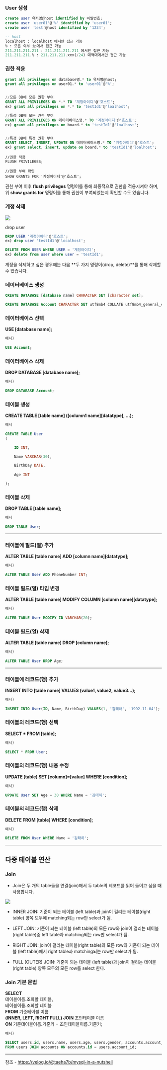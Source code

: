 
###  User 생성 
```sql
create user 유저명@host identified by 비밀번호; 
create user 'user01'@'%' identified by 'user01';
create user 'test'@host identified by '1234';
```


```sql
-- host 
localhost : localhost 에서만 접근 가능 
% : 모든 외부 ip에서 접근 가능 
211.211.211.211 : 211.211.211.211 에서만 접근 가능 
211.211.211.% : 211.211.211.xxx(/24) 대역대에서만 접근 가능
```

### 권한 적용
```sql
grant all privileges on database명.* to 유저명@host; 
grant all privileges on user01.* to 'user01'@'%';


//모든 DB에 모든 권한 부여 
GRANT ALL PRIVILEGES ON *.* TO '계정아이디'@'호스트'; 
ex) grant all privileges on *.* to 'testId1'@'loalhost'; 

//특정 DB에 모든 권한 부여 
GRANT ALL PRIVILEGES ON 데이터베이스명.* TO '계정아이디'@'호스트'; 
ex) grant all privileges on board.* to 'testId1'@'loalhost'; 


//특정 DB에 특정 권한 부여 
GRANT SELECT, INSERT, UPDATE ON 데이터베이스명.* TO '계정아이디'@'호스트'; 
ex) grant select, insert, update on board.* to 'testId1'@'loalhost';
```


```
//권한 적용
FLUSH PRIVILEGES;

//권한 부여 확인
SHOW GRANTS FOR '계정아이디'@'호스트';
```

권한 부여 이후 **flush privileges** 명령어를 통해 최종적으로 권한을 적용시켜야 하며, 위 **show grants for** 명령어를 통해 권한이 부여되었는지 확인할 수도 있습니다.


### 계정 삭제

![](https://blog.kakaocdn.net/dn/bkD58K/btrPHygFlZF/u43WuxsQpkV08H1atJWfu1/img.jpg)

drop user

```sql
DROP USER '계정아이디'@'호스트';
ex) drop user 'testId1'@'localhost';

DELETE FROM USER WHERE USER = '계정아이디';
ex) delete from user where user = 'testId1';
```

계정을 삭제하고 싶은 경우에는 다음 **두 가지 명령어(drop, delete)**를 통해 삭제할 수 있습니다.



### 데이터베이스 생성
```sql
CREATE DATABASE [database name] CHARACTER SET [character set];

CREATE DATABASE Account CHARACTER SET utf8mb4 COLLATE utf8mb4_general_ci;
```


### 데이터베이스 선택

**USE [database name];**

```sql
예시) 
    
USE Account;
```

### 데이터베이스 삭제

**DROP DATABASE [database name];**

```sql
예시) 
    
DROP DATABASE Account;
```

### 테이블 생성

**CREATE TABLE [table name] ([column1 name][datatype], …);**

```sql
예시
 
CREATE TABLE User
(

    ID INT,

    Name VARCHAR(30),

    BirthDay DATE,
    
    Age INT

);
```

### 테이블 삭제

**DROP TABLE [table name];**

```sql
예시
 
DROP TABLE User;
```

---

### 테이블에 필드(열) 추가

**ALTER TABLE [table name] ADD [column name][datatype];**

```sql
예시) 
    
ALTER TABLE User ADD PhoneNumber INT;
```

### 테이블 필드(열) 타입 변경

**ALTER TABLE [table name] MODIFY COLUMN [column name][datatype];**

```sql
예시) 
    
ALTER TABLE User MODIFY ID VARCHAR(20);
```

### 테이블 필드(열) 삭제

**ALTER TABLE [table name] DROP [column name];**

```sql
예시) 
    
ALTER TABLE User DROP Age;
```

---

### 테이블에 레코드(행) 추가

**INSERT INTO [table name] VALUES (value1, value2, value3…);**

```sql
예시) 
    
INSERT INTO User(ID, Name, BirthDay) VALUES(1, '김태하', '1992-11-04');
```

### 테이블의 레코드(행) 선택

**SELECT * FROM [table];**

```sql
예시) 
    
SELECT * FROM User;
```

### 테이블의 레코드(행) 내용 수정

**UPDATE [table] SET [column]=[value] WHERE [condition];**

```sql
예시) 
    
UPDATE User SET Age = 30 WHERE Name = '김태하';
```

### 테이블의 레코드(행) 삭제

**DELETE FROM [table] WHERE [condition];**

```sql
예시) 
    
DELETE FROM User WHERE Name = '김태하';
```

---

## 다중 테이블 연산

### Join

- Join은 두 개의 table들을 연결(join)해서 두 table의 레코드를 읽어 들이고 싶을 때 사용합니다.

![](https://velog.velcdn.com/images%2Ftaeha7b%2Fpost%2F6c3d1714-c859-48ba-9714-941552206081%2FJoin.png)

- INNER JOIN: 기준이 되는 테이블 (left table)과 join이 걸리는 테이블(right table) 양쪽 모두에 matching되는 row만 select가 됨.
    
- LEFT JOIN: 기준이 되는 테이블 (left table)의 모든 row와 join이 걸리는 테이블(right table)중 left table과 matching되는 row만 select가 됨.
    
- RIGHT JOIN: join이 걸리는 테이블(right table)의 모든 row와 기준이 되는 테이블 (left table)에서 right table과 matching되는 row만 select가 됨.
    
- FULL (OUTER) JOIN: 기준이 되는 테이블 (left table)과 join이 걸리는 테이블(right table) 양쪽 모두의 모든 row를 select 한다.
    

### Join 기본 문법

**SELECT**  
테이블이름.조회할 테이블,  
테이블이름.조회할 테이블  
**FROM** 기준테이블 이름  
**(INNER, LEFT, RIGHT FULL) JOIN** 조인테이블 이름  
**ON** 기준테이블이름.기준키 = 조인테이블이름.기준키;

```sql
예시) 

SELECT users.id, users.name, users.age, users.gender, accounts.account_type 
FROM users JOIN accounts ON accounts.id = users.account_id;
```





---
참조 - https://velog.io/@taeha7b/mysql-in-a-nutshell